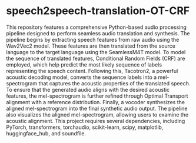 # speech2speech-translation-OT-CRF

This repository features a comprehensive Python-based audio processing pipeline designed to perform seamless audio translation and synthesis. The pipeline begins by extracting speech features from raw audio using the Wav2Vec2 model. These features are then translated from the source language to the target language using the SeamlessM4T model. To model the sequence of translated features, Conditional Random Fields (CRF) are employed, which help predict the most likely sequence of labels representing the speech content. Following this, Tacotron2, a powerful acoustic decoding model, converts the sequence labels into a mel-spectrogram that captures the acoustic properties of the translated speech. To ensure that the generated audio aligns with the desired acoustic features, the mel-spectrogram is further refined through Optimal Transport alignment with a reference distribution. Finally, a vocoder synthesizes the aligned mel-spectrogram into the final synthetic audio output. The pipeline also visualizes the aligned mel-spectrogram, allowing users to examine the acoustic alignment. This project requires several dependencies, including PyTorch, transformers, torchaudio, scikit-learn, scipy, matplotlib, huggingface_hub, and soundfile. 
